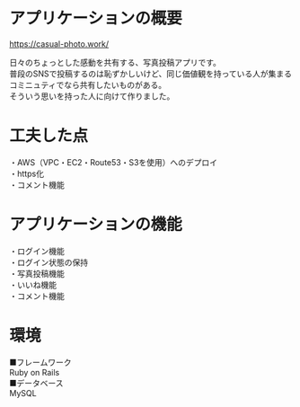 
# アプリケーションの概要  
 
https://casual-photo.work/
 
 日々のちょっとした感動を共有する、写真投稿アプリです。  
 普段のSNSで投稿するのは恥ずかしいけど、同じ価値観を持っている人が集まるコミニュティでなら共有したいものがある。  
 そういう思いを持った人に向けて作りました。  
 
# 工夫した点  
・AWS（VPC・EC2・Route53・S3を使用）へのデプロイ  
・https化  
・コメント機能
  
# アプリケーションの機能  
  
・ログイン機能  
・ログイン状態の保持  
・写真投稿機能  
・いいね機能  
・コメント機能
 
# 環境  
 
 ■フレームワーク  
  Ruby on Rails  
 ■データベース  
  MySQL  
